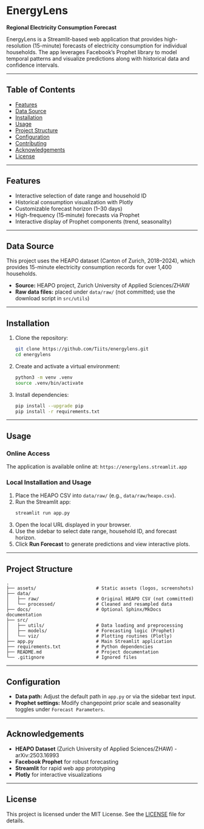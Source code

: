 

# EnergyLens

**Regional Electricity Consumption Forecast**  

EnergyLens is a Streamlit-based web application that provides high-resolution (15-minute) forecasts of electricity consumption for individual households. The app leverages Facebook’s Prophet library to model temporal patterns and visualize predictions along with historical data and confidence intervals.

---

## Table of Contents

- [Features](#features)  
- [Data Source](#data-source)  
- [Installation](#installation)  
- [Usage](#usage)  
- [Project Structure](#project-structure)  
- [Configuration](#configuration)  
- [Contributing](#contributing)  
- [Acknowledgements](#acknowledgements)  
- [License](#license)

---

## Features

- Interactive selection of date range and household ID  
- Historical consumption visualization with Plotly  
- Customizable forecast horizon (1–30 days)  
- High-frequency (15‑minute) forecasts via Prophet  
- Interactive display of Prophet components (trend, seasonality)  

---

## Data Source

This project uses the HEAPO dataset (Canton of Zurich, 2018–2024), which provides 15-minute electricity consumption records for over 1,400 households.  
- **Source:** HEAPO project, Zurich University of Applied Sciences/ZHAW  
- **Raw data files:** placed under `data/raw/` (not committed; use the download script in `src/utils`)

---

## Installation

1. Clone the repository:
   ```bash
   git clone https://github.com/Tiits/energylens.git
   cd energylens
   ```
2. Create and activate a virtual environment:
   ```bash
   python3 -m venv .venv
   source .venv/bin/activate
   ```
3. Install dependencies:
   ```bash
   pip install --upgrade pip
   pip install -r requirements.txt
   ```

---

## Usage

### Online Access

The application is available online at: `https://energylens.streamlit.app`

### Local Installation and Usage

1. Place the HEAPO CSV into `data/raw/` (e.g., `data/raw/heapo.csv`).  
2. Run the Streamlit app:
   ```bash
   streamlit run app.py
   ```
3. Open the local URL displayed in your browser.  
4. Use the sidebar to select date range, household ID, and forecast horizon.  
5. Click **Run Forecast** to generate predictions and view interactive plots.

---

## Project Structure

```
.
├── assets/                      # Static assets (logos, screenshots)
├── data/
│   ├── raw/                     # Original HEAPO CSV (not committed)
│   └── processed/               # Cleaned and resampled data
├── docs/                        # Optional Sphinx/MkDocs documentation
├── src/
│   ├── utils/                   # Data loading and preprocessing
│   ├── models/                  # Forecasting logic (Prophet)
│   └── viz/                     # Plotting routines (Plotly)
├── app.py                       # Main Streamlit application
├── requirements.txt             # Python dependencies
├── README.md                    # Project documentation
└── .gitignore                   # Ignored files
```

---

## Configuration

- **Data path:** Adjust the default path in `app.py` or via the sidebar text input.  
- **Prophet settings:** Modify changepoint prior scale and seasonality toggles under `Forecast Parameters`.

---

## Acknowledgements

- **HEAPO Dataset** (Zurich University of Applied Sciences/ZHAW) - arXiv:2503.16993
- **Facebook Prophet** for robust forecasting  
- **Streamlit** for rapid web app prototyping  
- **Plotly** for interactive visualizations  

---

## License

This project is licensed under the MIT License. See the [LICENSE](LICENSE) file for details.